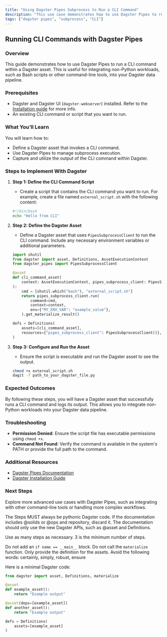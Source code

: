 ```yaml
---
title: "Using Dagster Pipes Subprocess to Run a CLI Command"
description: "This use case demonstrates how to use Dagster Pipes to run a CLI command within a Dagster asset. The objective is to execute non-Python workloads and integrate their outputs into Dagster's data pipeline."
tags: ["dagster pipes", "subprocess", "CLI"]
---
```

## Running CLI Commands with Dagster Pipes

### Overview

This guide demonstrates how to use Dagster Pipes to run a CLI command within a Dagster asset. This is useful for integrating non-Python workloads, such as Bash scripts or other command-line tools, into your Dagster data pipeline.

### Prerequisites

- Dagster and Dagster UI (`dagster-webserver`) installed. Refer to the [Installation guide](https://docs.dagster.io/getting-started/install) for more info.
- An existing CLI command or script that you want to run.

### What You’ll Learn

You will learn how to:
- Define a Dagster asset that invokes a CLI command.
- Use Dagster Pipes to manage subprocess execution.
- Capture and utilize the output of the CLI command within Dagster.

### Steps to Implement With Dagster

1. **Step 1: Define the CLI Command Script**
    - Create a script that contains the CLI command you want to run. For example, create a file named `external_script.sh` with the following content:
    ```bash
    #!/bin/bash
    echo "Hello from CLI"
    ```

2. **Step 2: Define the Dagster Asset**
    - Define a Dagster asset that uses `PipesSubprocessClient` to run the CLI command. Include any necessary environment variables or additional parameters.
    ```python
    import shutil
    from dagster import asset, Definitions, AssetExecutionContext
    from dagster_pipes import PipesSubprocessClient

    @asset
    def cli_command_asset(
        context: AssetExecutionContext, pipes_subprocess_client: PipesSubprocessClient
    ):
        cmd = [shutil.which("bash"), "external_script.sh"]
        return pipes_subprocess_client.run(
            command=cmd,
            context=context,
            env={"MY_ENV_VAR": "example_value"},
        ).get_materialize_result()

    defs = Definitions(
        assets=[cli_command_asset],
        resources={"pipes_subprocess_client": PipesSubprocessClient()},
    )
    ```

3. **Step 3: Configure and Run the Asset**
    - Ensure the script is executable and run the Dagster asset to see the output.
    ```bash
    chmod +x external_script.sh
    dagit -f path_to_your_dagster_file.py
    ```

### Expected Outcomes

By following these steps, you will have a Dagster asset that successfully runs a CLI command and logs its output. This allows you to integrate non-Python workloads into your Dagster data pipeline.

### Troubleshooting

- **Permission Denied**: Ensure the script file has executable permissions using `chmod +x`.
- **Command Not Found**: Verify the command is available in the system's PATH or provide the full path to the command.

### Additional Resources

- [Dagster Pipes Documentation](https://docs.dagster.io/guides/dagster-pipes)
- [Dagster Installation Guide](https://docs.dagster.io/getting-started/install)

### Next Steps

Explore more advanced use cases with Dagster Pipes, such as integrating with other command-line tools or handling more complex workflows.

The Steps MUST always be pythonic Dagster code. If the documentation includes @solids or @ops and repository, discard it. The documentation should only use the new Dagster APIs, such as @asset and Definitions.

Use as many steps as necessary. 3 is the minimum number of steps.

Do not add an `if name == __main__` block. Do not call the `materialize` function. Only provide the definition for the assets. Avoid the following words: certainly, simply, robust, ensure

Here is a minimal Dagster code:

```python
from dagster import asset, Definitions, materialize

@asset
def example_asset():
    return "Example output"

@asset(deps=[example_asset])
def another_asset():
    return "Example output"

defs = Definitions(
    assets=[example_asset]
)
```
